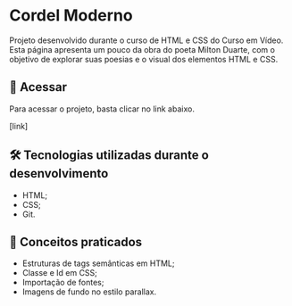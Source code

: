 # Cordel Moderno

Projeto desenvolvido durante o curso de HTML e CSS do Curso em Vídeo. Esta página apresenta um pouco da obra do poeta Milton Duarte, com o objetivo de explorar suas poesias e o visual dos elementos HTML e CSS.

## 🚀 Acessar

Para acessar o projeto, basta clicar no link abaixo.

[link]

## 🛠️ Tecnologias utilizadas durante o desenvolvimento

* HTML;
* CSS;
* Git.

## 🧠 Conceitos praticados

* Estruturas de tags semânticas em HTML;
* Classe e Id em CSS;
* Importação de fontes;
* Imagens de fundo no estilo parallax.
